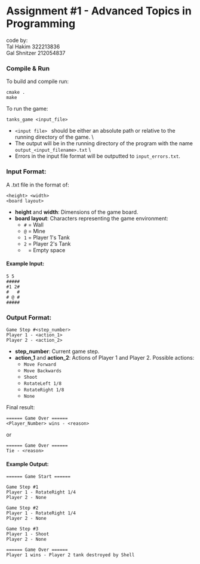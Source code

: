 # Assignment \#1 - Advanced Topics in Programming

code by: \
Tal Hakim 322213836 \
Gal Shnitzer 212054837

### Compile & Run

To build and compile run:
```
cmake .
make
```

To run the game:
```
tanks_game <input_file>
```
- `<input file> ` should be either an absolute path or relative to the running directory of the game. \
- The output will be in the running directory of the program with the name `output_<input_filename>.txt` \
- Errors in the input file format will be outputted to `input_errors.txt`.

### Input Format:
A .txt file in the format of:

```
<height> <width>
<board layout>
```

- **height** and **width**: Dimensions of the game board.
- **board layout**: Characters representing the game environment:
    - `#` = Wall
    - `@` = Mine
    - `1` = Player 1's Tank
    - `2` = Player 2's Tank
    - ` ` = Empty space

#### Example Input:

```
5 5
#####
#1 2#
#   #
# @ #
#####
```

### Output Format:

```
Game Step #<step_number>
Player 1 - <action_1>
Player 2 - <action_2>
```

- **step_number**: Current game step.
- **action_1** and **action_2**: Actions of Player 1 and Player 2. Possible actions:
    - `Move Forward`
    - `Move Backwards`
    - `Shoot`
    - `RotateLeft 1/8`
    - `RotateRight 1/8`
    - `None`

Final result:

```
====== Game Over ======
<Player_Number> wins - <reason>
```
or
```
====== Game Over ======
Tie - <reason>
```

#### Example Output:

```
====== Game Start ======

Game Step #1
Player 1 - RotateRight 1/4
Player 2 - None

Game Step #2
Player 1 - RotateRight 1/4
Player 2 - None

Game Step #3
Player 1 - Shoot
Player 2 - None

====== Game Over ====== 
Player 1 wins - Player 2 tank destroyed by Shell
```
